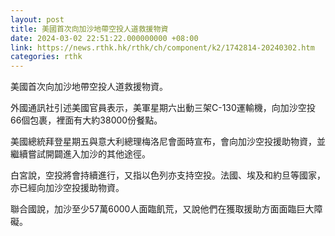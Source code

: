 ```yaml
---
layout: post
title: 美國首次向加沙地帶空投人道救援物資
date: 2024-03-02 22:51:22.000000000 +08:00
link: https://news.rthk.hk/rthk/ch/component/k2/1742814-20240302.htm
categories: rthk
---
```


美國首次向加沙地帶空投人道救援物資。

外國通訊社引述美國官員表示，美軍星期六出動三架C-130運輸機，向加沙空投66個包裹，裡面有大約38000份餐點。

美國總統拜登星期五與意大利總理梅洛尼會面時宣布，會向加沙空投援助物資，並繼續嘗試開闢進入加沙的其他途徑。

白宮說，空投將會持續進行，又指以色列亦支持空投。法國、埃及和約旦等國家，亦已經向加沙空投援助物資。

聯合國說，加沙至少57萬6000人面臨飢荒，又說他們在獲取援助方面面臨巨大障礙。
